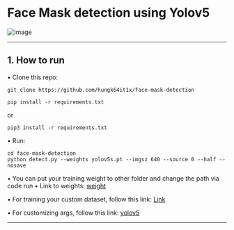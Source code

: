 # Face Mask detection using Yolov5

![image](https://user-images.githubusercontent.com/80585483/144695158-e77a8ace-d71c-4792-9f1f-671b10475a17.png)

------------------------------------
## 1. How to run
• Clone this repo:
```
git clone https://github.com/hungk64it1x/face-mask-detection
```
```
pip install -r requirements.txt
```
or
```
pip3 install -r requirements.txt
```
• Run:
```
cd face-mask-detection
python detect.py --weights yolov5s.pt --imgsz 640 --source 0 --half --nosave
```
• You can put your training weight to other folder and change the path via code run
• Link to weights: [weight](https://drive.google.com/drive/folders/1o94cG4uvTNYUzixzSqx5L047zU09WFzE?usp=sharing)

• For training your custom dataset, follow this link: [Link](https://www.youtube.com/watch?v=12UoOlsRwh8)

• For customizing args, follow this link: [yolov5](https://github.com/ultralytics/yolov5)

-------------------------------------



